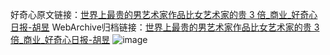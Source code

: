 好奇心原文链接：[世界上最贵的男艺术家作品比女艺术家的贵 3 倍_商业_好奇心日报-胡昱](https://www.qdaily.com/articles/3994.html)
WebArchive归档链接：[世界上最贵的男艺术家作品比女艺术家的贵 3 倍_商业_好奇心日报-胡昱](http://web.archive.org/web/20190623153342/https://www.qdaily.com/articles/3994.html)
![image](http://ww3.sinaimg.cn/large/007d5XDply1g3vdp77ixyj30u03151kx)
